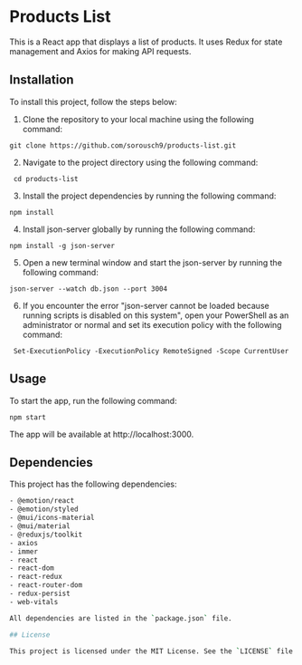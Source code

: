 # Products List

This is a React app that displays a list of products. It uses Redux for state management and Axios for making API requests.

## Installation

To install this project, follow the steps below:

1. Clone the repository to your local machine using the following command:

``git clone https://github.com/sorousch9/products-list.git``

2. Navigate to the project directory using the following command:

`` cd products-list``


3. Install the project dependencies by running the following command:

``npm install``

4. Install json-server globally by running the following command:

``npm install -g json-server``

5. Open a new terminal window and start the json-server by running the following command:


``json-server --watch db.json --port 3004``

6. If you encounter the error "json-server cannot be loaded because running scripts is disabled on this system", open your PowerShell as an administrator or normal and set its execution policy with the following command:

`` Set-ExecutionPolicy -ExecutionPolicy RemoteSigned -Scope CurrentUser``

## Usage

To start the app, run the following command:

``npm start``

The app will be available at http://localhost:3000.

## Dependencies

This project has the following dependencies:


```bash
- @emotion/react
- @emotion/styled
- @mui/icons-material
- @mui/material
- @reduxjs/toolkit
- axios
- immer
- react
- react-dom
- react-redux
- react-router-dom
- redux-persist
- web-vitals

All dependencies are listed in the `package.json` file.

## License

This project is licensed under the MIT License. See the `LICENSE` file for more information.
